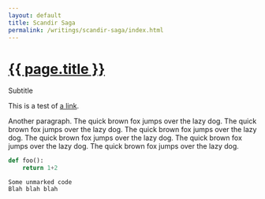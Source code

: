 ```yaml
---
layout: default
title: Scandir Saga
permalink: /writings/scandir-saga/index.html
---
```

<h1><a href="/writings/scandir-saga/">{{ page.title }}</a></h1>
<p class="subtitle">Subtitle</p>

This is a test of [a link](http://example.com).

Another paragraph. The quick brown fox jumps over the lazy dog. The quick brown fox jumps over the lazy dog. The quick brown fox jumps over the lazy dog. The quick brown fox jumps over the lazy dog. The quick brown fox jumps over the lazy dog. The quick brown fox jumps over the lazy dog. 

```python
def foo():
    return 1+2
```

```
Some unmarked code
Blah blah blah
```
